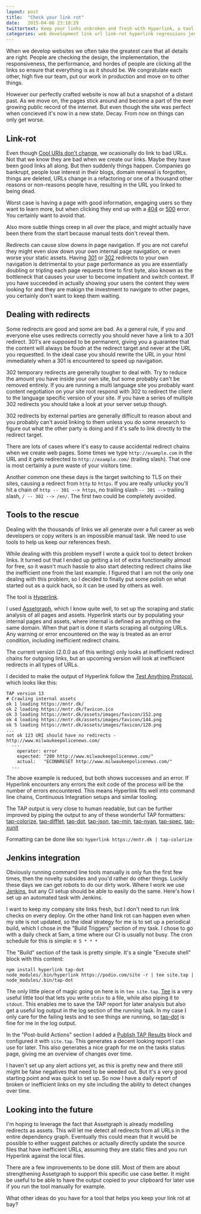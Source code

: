```yaml
---
layout: post
title:  "Check your link rot"
date:   2015-04-06 23:10:29
twittertext: Keep your links unbroken and fresh with Hyperlink, a tool that automates finding broken and inefficient links
categories: web development link url link-rot hyperlink regressions jenkins
---
```


When we develop websites we often take the greatest care that all details are right. People are checking the design, the implementation, the responsiveness, the performance, and hordes of people are clicking all the links so ensure that everything is as it should be. We congratulate each other, high five our team, put our work in production and move on to other things.

However our perfectly crafted website is now all but a snapshot of a distant past. As we move on, the pages stick around and become a part of the ever growing public record of the internet. But even though the site was perfect when concieved it's now in a new state. Decay. From now on things can only get worse.


## Link-rot

Even though [Cool URIs don't change](http://www.w3.org/Provider/Style/URI.html), we ocasionally do link to bad URLs. Not that we know they are bad when we create our links. Maybe they have been good links all along. But then suddenly things happen. Companies go bankrupt, people lose interest in their blogs, domain renewal is forgotten, things are deleted, URLs change in a refactoring or one of a thousand other reasons or non-reasons people have, resulting in the URL you linked to being dead.

Worst case is having a page with good information, engaging users so they want to learn more, but when clicking they end up with a [404](http://www.w3.org/Protocols/rfc2616/rfc2616-sec10.html#sec10.4.5) or [500](http://www.w3.org/Protocols/rfc2616/rfc2616-sec10.html#sec10.5) error. You certainly want to avoid that.

Also more subtle things creep in all over the place, and might actually have been there from the start because manual tests don't reveal them.

Redirects can cause slow downs in page navigation. If you are not careful they might even slow down your own internal page navigation, or even worse your static assets. Having [301](http://www.w3.org/Protocols/rfc2616/rfc2616-sec10.html#sec10.3.2) or [302](http://www.w3.org/Protocols/rfc2616/rfc2616-sec10.html#sec10.3.3) redirects to your own navigation is detrimental to your page performance as you are essentially doubling or tripling each page requests time to first byte, also known as the bottleneck that causes your user to become impatient and switch context. If you have succeeded in actually showing your users the content they were looking for and they are makign the investment to navigate to other pages, you certainly don't want to keep them waiting.

## Dealing with redirects

Some redirects are good and some are bad. As a general rule, if you and everyone else uses redirects correctly you should never have a link to a 301 redirect. 301's are supposed to be permanent, giving you a guarantee that the content will always be foudn at the redirect target and never at the URL you requestted. In the ideal case you should rewrite the URL in your html immediately when a 301 is encountered to speed up navigation.

302 temporary redirects are generally tougher to deal with. Try to reduce the amount you have inside your own site, but some probably can't be removed entirely. If you are running a multi language site you probably want content negotiation on your site root respond with 302 to redirect the client to the language specific version of your site. If you have a series of multiple 302 redirects you should take a look at your server setup though.

302 redirects by external parties are generally difficult to reason about and you probably can't avoid linking to them unless you do some research to figure out what the other party is doing and if it's safe to link directly to the redirect target.

There are lots of cases where it's easy to cause accidental redirect chains when we create web pages. Some times we type `http://example.com` in the URL and it gets redirected to `http://example.com/` (trailing slash). That one is most certainly a pure waste of your visitors time.

Another common one these days is the target switching to TLS on their sites, causing a redirect from `http` to `https`. If you are really unlucky you'll hit a chain of `http -- 301 --> https`, no trailing slash `-- 301 -->` trailing slash, `/ -- 302 --> /en/`. The first two could be completely avoided.

## Tools to the rescue

Dealing with the thousands of links we all generate over a full career as web developers or copy writers is an impossible manual task. We need to use tools to help us keep our references fresh.

While dealing with this problem myself I wrote a quick tool to detect broken links. It turned out that I ended up getting a lot of extra functionality almost for free, so it wasn't much hassle to also start detecting redirect chains like the inefficient one from the last example. I figured that I am not the only one dealing with this problem, so I decided to finally put some polish on what started out as a quick hack, so it can be used by others as well.

The tool is [Hyperlink](https://github.com/Munter/hyperlink).

I used [Assetgraph](https://github.com/assetgraph/assetgraph), which I know quite well, to set up the scraping and static analysis of all pages and assets. Hyperlink starts our by populating your internal pages and assets, where internal is defined as anything on the same domain. When that part is done it starts scraping all outgoing URLs. Any warning or error encountered on the way is treated as an error condition, including inefficient redirect chains.

The current version (2.0.0 as of this writing) only looks at inefficient redirect chains for outgoing links, but an upcoming version will look at inefficient redirects in all types of URLs.

I decided to make the output of Hyperlink follow the [Test Anything Protocol](https://testanything.org/), which looks like this:

```
TAP version 13
# Crawling internal assets
ok 1 loading https://mntr.dk/
ok 2 loading https://mntr.dk/favicon.ico
ok 3 loading https://mntr.dk/assets/images/favicon/152.png
ok 4 loading https://mntr.dk/assets/images/favicon/144.png
ok 5 loading https://mntr.dk/assets/images/favicon/120.png
...
not ok 123 URI should have no redirects - http://www.milwaukeepolicenews.com/
  ---
    operator: error
    expected: "200 http://www.milwaukeepolicenews.com/"
    actual:   "ECONNRESET http://www.milwaukeepolicenews.com/"
  ...

```

The above example is reduced, but both shows successes and an error. If Hyperlink encounters any errors the exit code of the process will be the number of errors encountered. This means Hyperlink fits well into command line chains, Continuous Integration setups and similar tooling.

The TAP output is very close to human readable, but can be further improved by piping the output to any of these wonderful TAP formatters: [tap-colorize](https://www.npmjs.com/package/tap-colorize), [tap-difflet](https://www.npmjs.com/package/tap-difflet), [tap-dot](https://www.npmjs.com/package/tap-dot), [tap-json](https://www.npmjs.com/package/tap-json), [tap-min](https://www.npmjs.com/package/tap-min), [tap-nyan](https://www.npmjs.com/package/tap-nyan), [tap-spec](https://www.npmjs.com/package/tap-spec), [tap-xunit](https://www.npmjs.com/package/tap-xunit)

Formatting can be done like so: `hyperlink https://mntr.dk | tap-colorize`

## Jenkins integration

Obviously running command line tools manually is only fun the first few times, then the novelty subsides and you'd rather do other things. Luckily these days we can get robots to do our dirty work. Where I work we use [Jenkins](https://jenkins-ci.org/), but any CI setup should be able to easily do the same. Here's how I set up an automated task with Jenkins.

I want to keep my company site links fresh, but I don't need to run link checks on every deploy. On the other hand link rot can happen even when my site is not updated, so the ideal strategy for me is to set up a periodical build, which I chose in the "Build Triggers" section of my task. I chose to go with a daily check at 5am, a time where our CI is usually not busy. The cron schedule for this is simple: `H 5 * * *`

The "Build" section of the task is pretty simple. It's a single "Execute shell" block with this content:

```
npm install hyperlink tap-dot
node_modules/.bin/hyperlink https://podio.com/site -r | tee site.tap | node_modules/.bin/tap-dot
```

The only little piece of magic going on here is in `tee site.tap`. [Tee](https://www.gnu.org/software/coreutils/manual/html_node/tee-invocation.html) is a very useful little tool that lets you write `stdin` to a file, while also piping it to `stdout`. This enables me to save the TAP report for later analysis but also get a useful log output in the log section of the running task. In my case I only care for the failing tests and to see things are running, so [tap-dot](https://www.npmjs.com/package/tap-dot) is fine for me in the log output.

In the "Post-build Actions" section I added a [Publish TAP Results](https://wiki.jenkins-ci.org/display/JENKINS/TAP+Plugin) block and configured it with `site.tap`. This generates a decent looking report I can use for later. This also generates a nice graph for me on the tasks status page, giving me an overview of changes over time.

I haven't set up any alert actions yet, as this is pretty new and there still might be false negatives that need to be weeded out. But it's a very good starting point and was quick to set up. So now I have a daily report of broken or inefficient links on my site including the ability to detect changes over time.

## Looking into the future

I'm hoping to leverage the fact that Assetgraph is already modelling redirects as assets. This will let me detect all redirects from all URLs in the entire dependency graph. Eventually this could mean that it would be possible to either suggest patches or actually directly update the source files that have inefficient URLs, assuming they are static files and you run Hyperlink against the local files.

There are a few improvements to be done still. Most of them are about strengthening Assetgraph to support this specific use case better. It might be useful to be able to have the output copied to your clipboard for later use if you run the tool manually for example.

What other ideas do you have for a tool that helps you keep your link rot at bay?
